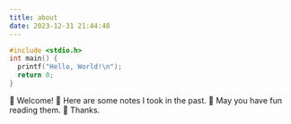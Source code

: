 ```yaml
---
title: about
date: 2023-12-31 21:44:48
---
```


```c
#include <stdio.h>
int main() {
  printf("Hello, World!\n");
  return 0;
}
```
:wave: Welcome!
:eyes: Here are some notes I took in the past.
:seedling: May you have fun reading them.
:revolving_hearts: Thanks.
